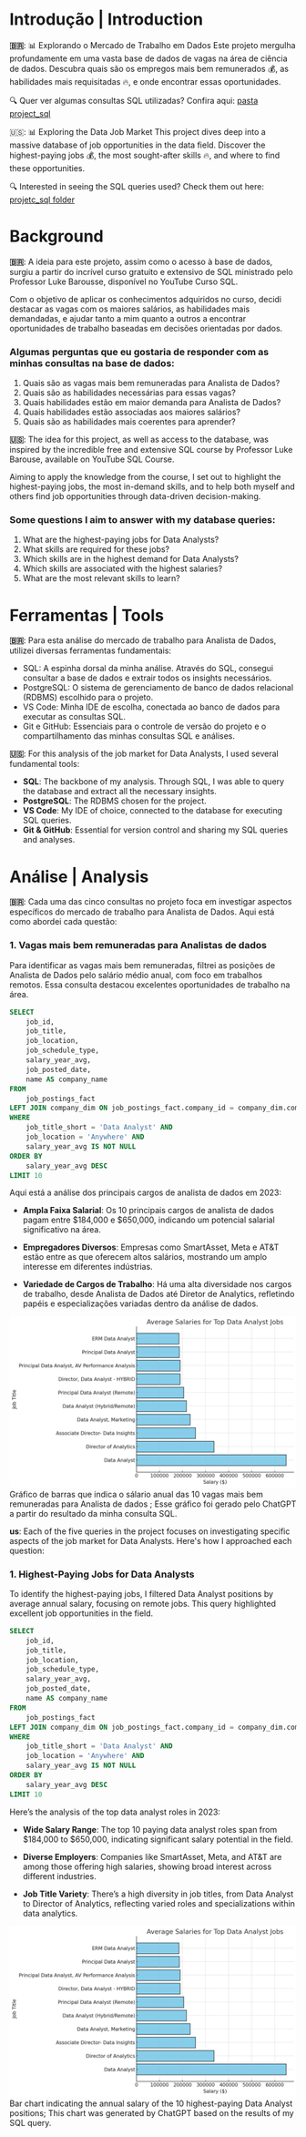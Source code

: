 # Introdução | Introduction
**🇧🇷**:
📊 Explorando o Mercado de Trabalho em Dados
Este projeto mergulha profundamente em uma vasta base de dados de vagas na área de ciência de dados. Descubra quais são os empregos mais bem remunerados 💰, as habilidades mais requisitadas 🔥, e onde encontrar essas oportunidades.

🔍 Quer ver algumas consultas SQL utilizadas? Confira aqui: [pasta project_sql](/project_sql/)

🇺🇸:
📊 Exploring the Data Job Market
This project dives deep into a massive database of job opportunities in the data field. Discover the highest-paying jobs 💰, the most sought-after skills 🔥, and where to find these opportunities.

🔍 Interested in seeing the SQL queries used? Check them out here: [projetc_sql folder](/project_sql/)

# Background
**🇧🇷**:
A ideia para este projeto, assim como o acesso à base de dados, surgiu a partir do incrível curso gratuito e extensivo de SQL ministrado pelo Professor Luke Barousse, disponível no YouTube Curso SQL.

Com o objetivo de aplicar os conhecimentos adquiridos no curso, decidi destacar as vagas com os maiores salários, as habilidades mais demandadas, e ajudar tanto a mim quanto a outros a encontrar oportunidades de trabalho baseadas em decisões orientadas por dados.

### Algumas perguntas que eu gostaria de responder com as minhas consultas na base de dados:

1. Quais são as vagas mais bem remuneradas para Analista de Dados?
2. Quais são as habilidades necessárias para essas vagas?
3. Quais habilidades estão em maior demanda para Analista de Dados?
4. Quais habilidades estão associadas aos maiores salários?
5. Quais são as habilidades mais coerentes para aprender?

**🇺🇸**:
The idea for this project, as well as access to the database, was inspired by the incredible free and extensive SQL course by Professor Luke Barouse, available on YouTube SQL Course.

Aiming to apply the knowledge from the course, I set out to highlight the highest-paying jobs, the most in-demand skills, and to help both myself and others find job opportunities through data-driven decision-making.

### Some questions I aim to answer with my database queries:

1. What are the highest-paying jobs for Data Analysts?
2. What skills are required for these jobs?
3. Which skills are in the highest demand for Data Analysts?
4. Which skills are associated with the highest salaries?
5. What are the most relevant skills to learn?

# Ferramentas | Tools
**🇧🇷**:
Para esta análise do mercado de trabalho para Analista de Dados, utilizei diversas ferramentas fundamentais:

- SQL: A espinha dorsal da minha análise. Através do SQL, consegui consultar a base de dados e extrair todos os insights necessários.
- PostgreSQL: O sistema de gerenciamento de banco de dados relacional (RDBMS) escolhido para o projeto.
- VS Code: Minha IDE de escolha, conectada ao banco de dados para executar as consultas SQL.
- Git e GitHub: Essenciais para o controle de versão do projeto e o compartilhamento das minhas consultas SQL e análises.

**🇺🇸**:
For this analysis of the job market for Data Analysts, I used several fundamental tools:

- **SQL**: The backbone of my analysis. Through SQL, I was able to query the database and extract all the necessary insights.
- **PostgreSQL**: The RDBMS chosen for the project.
- **VS Code**: My IDE of choice, connected to the database for executing SQL queries.
- **Git & GitHub**: Essential for version control and sharing my SQL queries and analyses.

# Análise | Analysis
**🇧🇷**:
Cada uma das cinco consultas no projeto foca em investigar aspectos específicos do mercado de trabalho para Analista de Dados. Aqui está como abordei cada questão:

### 1. Vagas mais bem remuneradas para Analistas de dados 
Para identificar as vagas mais bem remuneradas, filtrei as posições de Analista de Dados pelo salário médio anual, com foco em trabalhos remotos. Essa consulta destacou excelentes oportunidades de trabalho na área.

```sql
SELECT
    job_id,
    job_title,
    job_location,
    job_schedule_type,
    salary_year_avg,
    job_posted_date,
    name AS company_name
FROM 
    job_postings_fact
LEFT JOIN company_dim ON job_postings_fact.company_id = company_dim.company_id
WHERE 
    job_title_short = 'Data Analyst' AND
    job_location = 'Anywhere' AND
    salary_year_avg IS NOT NULL
ORDER BY
    salary_year_avg DESC
LIMIT 10
```
Aqui está a análise dos principais cargos de analista de dados em 2023:

- **Ampla Faixa Salarial**: Os 10 principais cargos de analista de dados pagam entre $184,000 e $650,000, indicando um potencial salarial significativo na área.

- **Empregadores Diversos**: Empresas como SmartAsset, Meta e AT&T estão entre as que oferecem altos salários, mostrando um amplo interesse em diferentes indústrias.

- **Variedade de Cargos de Trabalho**: Há uma alta diversidade nos cargos de trabalho, desde Analista de Dados até Diretor de Analytics, refletindo papéis e especializações variadas dentro da análise de dados.

![Vagas Mais Remuneradas para Analista de dados](/assets/1_top_paying_jobs.png)
 Gráfico de barras que indica o sálario anual das 10 vagas mais bem remuneradas para Analista de dados ; Esse gráfico foi gerado pelo ChatGPT a partir do resultado da minha consulta SQL.

**us**:
Each of the five queries in the project focuses on investigating specific aspects of the job market for Data Analysts. Here's how I approached each question:

### 1. Highest-Paying Jobs for Data Analysts
To identify the highest-paying jobs, I filtered Data Analyst positions by average annual salary, focusing on remote jobs. This query highlighted excellent job opportunities in the field.

```sql
SELECT
    job_id,
    job_title,
    job_location,
    job_schedule_type,
    salary_year_avg,
    job_posted_date,
    name AS company_name
FROM 
    job_postings_fact
LEFT JOIN company_dim ON job_postings_fact.company_id = company_dim.company_id
WHERE 
    job_title_short = 'Data Analyst' AND
    job_location = 'Anywhere' AND
    salary_year_avg IS NOT NULL
ORDER BY
    salary_year_avg DESC
LIMIT 10
```
Here’s the analysis of the top data analyst roles in 2023:

- **Wide Salary Range**: The top 10 paying data analyst roles span from $184,000 to $650,000, indicating significant salary potential in the field.

- **Diverse Employers**: Companies like SmartAsset, Meta, and AT&T are among those offering high salaries, showing broad interest across different industries.

- **Job Title Variety**: There’s a high diversity in job titles, from Data Analyst to Director of Analytics, reflecting varied roles and specializations within data analytics.

![Highest-paid opportunities for Data Analyst ](/assets/1_top_paying_jobs.png)
Bar chart indicating the annual salary of the 10 highest-paying Data Analyst positions; This chart was generated by ChatGPT based on the results of my SQL query.